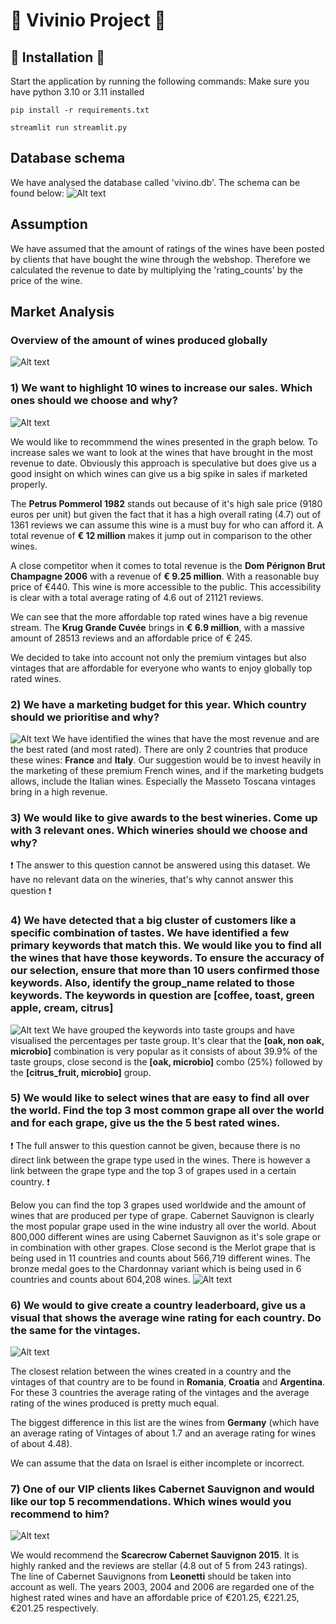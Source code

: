 # :wine_glass: Vivinio Project :wine_glass:

## :page_with_curl: Installation :page_with_curl:

Start the application by running the following commands:
Make sure you have python 3.10 or 3.11 installed
```
pip install -r requirements.txt
```
```
streamlit run streamlit.py
```

## Database schema
We have analysed the database called 'vivino.db'. The schema can be found below:
![Alt text](images/image.png)


## Assumption
We have assumed that the amount of ratings of the wines have been posted by clients that have bought the wine through the webshop. Therefore we calculated the revenue to date by multiplying the 'rating_counts' by the price of the wine.


## Market Analysis
### Overview of the amount of wines produced globally
![Alt text](images/worldoverview.png)


### **1) We want to highlight 10 wines to increase our sales. Which ones should we choose and why?**

![Alt text](images/question1.png)

We would like to recommmend the wines presented in the graph below. To increase sales we want to look at the wines that have brought in the most revenue to date. Obviously this approach is speculative but does give us a good insight on which wines can give us a big spike in sales if marketed properly.

The **Petrus Pommerol 1982** stands out because of it's high sale price (9180 euros per unit) but given the fact that it has a high overall rating (4.7) out of 1361 reviews we can assume this wine is a must buy for who can afford it. A total revenue of **€ 12 million** makes it jump out in comparison to the other wines.

A close competitor when it comes to total revenue is the **Dom Pérignon Brut Champagne 2006** with a revenue of **€ 9.25 million**. With a reasonable buy price of €440. This wine is more accessible to the public. This accessibility is clear with a total average rating of 4.6 out of 21121 reviews.

We can see that the more affordable top rated wines have a big revenue stream. The **Krug Grande Cuvée** brings in **€ 6.9 million**, with a massive amount of 28513 reviews and an affordable price of € 245.

We decided to take into account not only the premium vintages but also vintages that are affordable for everyone who wants to enjoy globally top rated wines.


### **2) We have a marketing budget for this year. Which country should we prioritise and why?**
![Alt text](images/question2.png)
    We have identified the wines that have the most revenue and are the best rated (and most rated). There are only 2 countries that produce these wines: **France** and **Italy**. Our suggestion would be to invest heavily in the marketing of these premium French wines, and if the marketing budgets allows, include the Italian wines. Especially the Masseto Toscana vintages bring in a high revenue.


### **3) We would like to give awards to the best wineries. Come up with 3 relevant ones. Which wineries should we choose and why?**
:exclamation: The answer to this question cannot be answered using this dataset. We have no relevant data on the wineries, that's why cannot answer this question :exclamation:


### **4) We have detected that a big cluster of customers like a specific combination of tastes. We have identified a few primary keywords that match this. We would like you to find all the wines that have those keywords. To ensure the accuracy of our selection, ensure that more than 10 users confirmed those keywords. Also, identify the group_name related to those keywords. The keywords in question are [coffee, toast, green apple, cream, citrus]**

![Alt text](<images/question 4.png>)
We have grouped the keywords into taste groups and have visualised the percentages per taste group. It's clear that the **[oak, non oak, microbio]** combination is very popular as it consists of about 39.9% of the taste groups, close second is the **[oak, microbio]** combo (25%) followed by the **[citrus_fruit, microbio]** group.

### **5) We would like to select wines that are easy to find all over the world. Find the top 3 most common grape all over the world and for each grape, give us the the 5 best rated wines.**
:exclamation: The full answer to this question cannot be given, because there is no direct link between the grape type used in the wines. There is however a link between the grape type and the top 3 of grapes used in a certain country. :exclamation:

Below you can find the top 3 grapes used worldwide and the amount of wines that are produced per type of grape.
Cabernet Sauvignon is clearly the most popular grape used in the wine industry all over the world. About 800,000 different wines are using Cabernet Sauvignon as it's sole grape or in combination with other grapes. Close second is the Merlot grape that is being used in 11 countries and counts about 566,719 different wines. The bronze medal goes to the Chardonnay variant which is being used in 6 countries and counts about 604,208 wines.
![Alt text](images/top3grapes.png)

### **6) We would to give create a country leaderboard, give us a visual that shows the average wine rating for each country. Do the same for the vintages.**
![Alt text](images/countriesratingswinevintages.png)

The closest relation between the wines created in a country and the vintages of that country are to be found in **Romania**, **Croatia** and **Argentina**. For these 3 countries the average rating of the vintages and the average rating of the wines produced is pretty much equal.

The biggest difference in this list are the wines from **Germany** (which have an average rating of Vintages of about 1.7 and an average rating for wines of about 4.48). 

We can assume that the data on Israel is either incomplete or incorrect.

### **7) One of our VIP clients likes Cabernet Sauvignon and would like our top 5 recommendations. Which wines would you recommend to him?**
![Alt text](images/question7.png)

We would recommend the **Scarecrow Cabernet Sauvignon 2015**. It is highly ranked and the reviews are stellar (4.8 out of 5 from 243 ratings).
The line of Cabernet Sauvignons from **Leonetti** should be taken into account as well. The years 2003, 2004 and 2006 are regarded one of the highest rated wines and have an affordable price of €201.25, €221.25, €201.25 respectively.